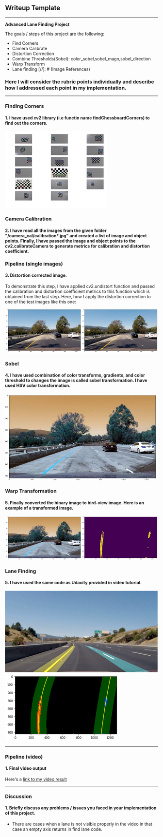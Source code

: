 ## Writeup Template

---

**Advanced Lane Finding Project**

The goals / steps of this project are the following:

* Find Corners
* Camera Calibrate
* Distortion Correction
* Combine Thresholds(Sobel): color_sobel,sobel_magn,sobel_direction
* Warp Transform
* Lane finding
[//]: # (Image References)

[image1]: ./output_images/corner.jpg "Corners"
[image2]: ./output_images/undist.png "Undistorted"
[image3]: ./output_images/ColorConversion.png "Color HSV"
[image4]: ./output_images/lane_bird_view.png "Warp Transformation"
[image5]: ./output_images/lane.png "lane line on uwarmp image"
[image6]: ./output_images/Lane_line_fit.png "lane line on uwarmp image"
[video1]: ./project_video.mp4 "Video"


### Here I will consider the rubric points individually and describe how I addressed each point in my implementation.  

---
### Finding Corners
#### 1. I have used cv2 library (i.e functin name findChessboardCorners) to find out the corners.

![Corner image 1][image1]


### Camera Calibration

#### 2. I have read all the images from the given folder "/camera_cal/calibration*.jpg" and created a list of image and object points. Finally, I have passed the image and object points to the cv2.calibrateCamera to  generate metrics for calibration and distortion coefficient.

### Pipeline (single images)

#### 3. Distortion corrected image.

To demonstrate this step, I have applied cv2.undistort function and passed the  calibration and distortion coefficient metrics to this function which is obtained from the last step. Here, how I apply the distortion correction to one of the test images like this one:

![alt text][image2]

### Sobel

#### 4. I have used combination of color transforms, gradients, and color threshold to changes the image is called sobel transformation. I have used HSV color transformation.

![alt text][image3]

### Warp Transformation
#### 5. Finally converted the binary image to bird-view image. Here is an example of a transformed image.

![alt text][image4]

### Lane Finding
#### 5. I have used the same code as Udacity provided in video tutorial.

![alt text][image5]
![alt text][image6]

---

### Pipeline (video)

#### 1. Final video output
Here's a [link to my video result](./project_video.mp4)

---

### Discussion

#### 1. Briefly discuss any problems / issues you faced in your implementation of this project.
* There are cases when a lane is not visible properly in the video in that case an empty axis returns in find lane code.
